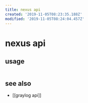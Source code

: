 ```yaml
---
title: nexus api
created: '2019-11-05T08:23:35.188Z'
modified: '2019-11-05T08:24:04.457Z'
---
```


# nexus api

## usage
```sh

```

## see also
- [[graylog api]]
